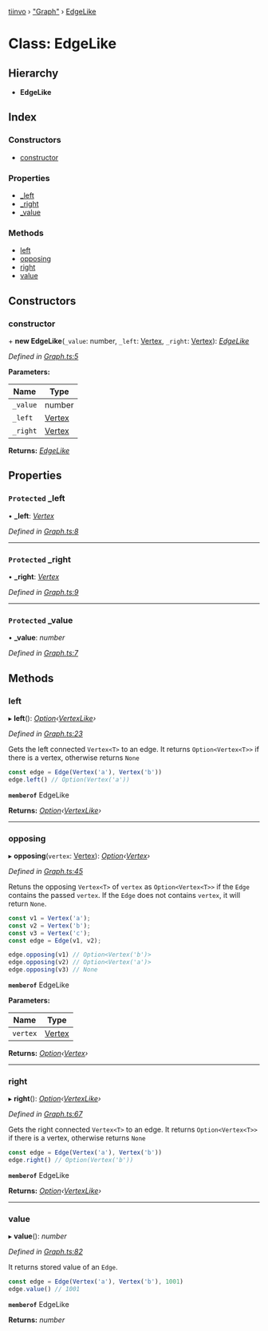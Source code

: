 [tiinvo](../README.md) › ["Graph"](../modules/_graph_.md) › [EdgeLike](_graph_.edgelike.md)

# Class: EdgeLike

## Hierarchy

* **EdgeLike**

## Index

### Constructors

* [constructor](_graph_.edgelike.md#constructor)

### Properties

* [_left](_graph_.edgelike.md#protected-_left)
* [_right](_graph_.edgelike.md#protected-_right)
* [_value](_graph_.edgelike.md#protected-_value)

### Methods

* [left](_graph_.edgelike.md#left)
* [opposing](_graph_.edgelike.md#opposing)
* [right](_graph_.edgelike.md#right)
* [value](_graph_.edgelike.md#value)

## Constructors

###  constructor

\+ **new EdgeLike**(`_value`: number, `_left`: [Vertex](../modules/_graph_.md#vertex), `_right`: [Vertex](../modules/_graph_.md#vertex)): *[EdgeLike](_graph_.edgelike.md)*

*Defined in [Graph.ts:5](https://github.com/OctoD/tiinvo/blob/6df333b/src/Graph.ts#L5)*

**Parameters:**

Name | Type |
------ | ------ |
`_value` | number |
`_left` | [Vertex](../modules/_graph_.md#vertex) |
`_right` | [Vertex](../modules/_graph_.md#vertex) |

**Returns:** *[EdgeLike](_graph_.edgelike.md)*

## Properties

### `Protected` _left

• **_left**: *[Vertex](../modules/_graph_.md#vertex)*

*Defined in [Graph.ts:8](https://github.com/OctoD/tiinvo/blob/6df333b/src/Graph.ts#L8)*

___

### `Protected` _right

• **_right**: *[Vertex](../modules/_graph_.md#vertex)*

*Defined in [Graph.ts:9](https://github.com/OctoD/tiinvo/blob/6df333b/src/Graph.ts#L9)*

___

### `Protected` _value

• **_value**: *number*

*Defined in [Graph.ts:7](https://github.com/OctoD/tiinvo/blob/6df333b/src/Graph.ts#L7)*

## Methods

###  left

▸ **left**(): *[Option](../modules/_option_.md#option)‹[VertexLike](_graph_.vertexlike.md)›*

*Defined in [Graph.ts:23](https://github.com/OctoD/tiinvo/blob/6df333b/src/Graph.ts#L23)*

Gets the left connected `Vertex<T>` to an edge. It returns `Option<Vertex<T>>` if there is a vertex, otherwise returns `None`

```ts
const edge = Edge(Vertex('a'), Vertex('b'))
edge.left() // Option(Vertex('a'))
```

**`memberof`** EdgeLike

**Returns:** *[Option](../modules/_option_.md#option)‹[VertexLike](_graph_.vertexlike.md)›*

___

###  opposing

▸ **opposing**(`vertex`: [Vertex](../modules/_graph_.md#vertex)): *[Option](../modules/_option_.md#option)‹[Vertex](../modules/_graph_.md#vertex)›*

*Defined in [Graph.ts:45](https://github.com/OctoD/tiinvo/blob/6df333b/src/Graph.ts#L45)*

Retuns the opposing `Vertex<T>` of `vertex` as `Option<Vertex<T>>` if the `Edge` contains the passed `vertex`. If the `Edge` does not contains `vertex`, it will return `None`.

```ts
const v1 = Vertex('a');
const v2 = Vertex('b');
const v3 = Vertex('c');
const edge = Edge(v1, v2);

edge.opposing(v1) // Option<Vertex('b')>
edge.opposing(v2) // Option<Vertex('a')>
edge.opposing(v3) // None
```

**`memberof`** EdgeLike

**Parameters:**

Name | Type |
------ | ------ |
`vertex` | [Vertex](../modules/_graph_.md#vertex) |

**Returns:** *[Option](../modules/_option_.md#option)‹[Vertex](../modules/_graph_.md#vertex)›*

___

###  right

▸ **right**(): *[Option](../modules/_option_.md#option)‹[VertexLike](_graph_.vertexlike.md)›*

*Defined in [Graph.ts:67](https://github.com/OctoD/tiinvo/blob/6df333b/src/Graph.ts#L67)*

Gets the right connected `Vertex<T>` to an edge. It returns `Option<Vertex<T>>` if there is a vertex, otherwise returns `None`

```ts
const edge = Edge(Vertex('a'), Vertex('b'))
edge.right() // Option(Vertex('b'))
```

**`memberof`** EdgeLike

**Returns:** *[Option](../modules/_option_.md#option)‹[VertexLike](_graph_.vertexlike.md)›*

___

###  value

▸ **value**(): *number*

*Defined in [Graph.ts:82](https://github.com/OctoD/tiinvo/blob/6df333b/src/Graph.ts#L82)*

It returns stored value of an `Edge`.

```ts
const edge = Edge(Vertex('a'), Vertex('b'), 1001)
edge.value() // 1001
```

**`memberof`** EdgeLike

**Returns:** *number*

